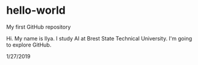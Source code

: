 # hello-world
My first GitHub repository

Hi. My name is Ilya. I study AI at Brest State Technical University.
I'm going to explore GitHub.

1/27/2019
